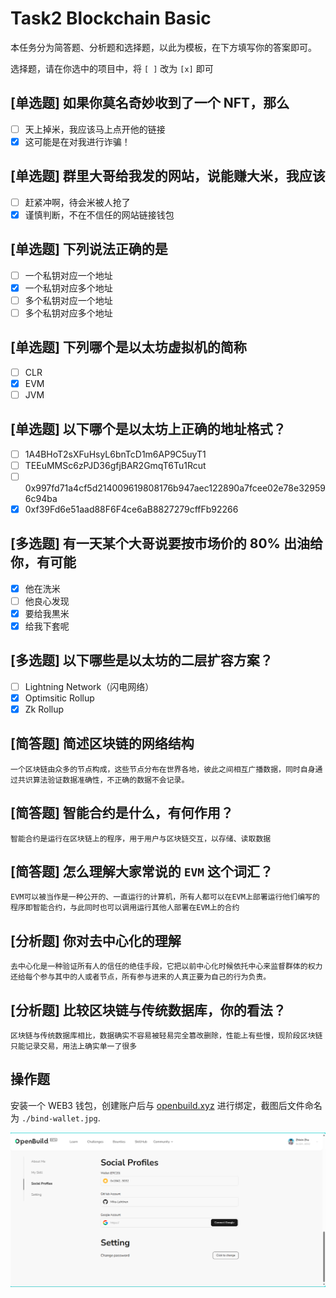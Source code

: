 # Task2 Blockchain Basic

本任务分为简答题、分析题和选择题，以此为模板，在下方填写你的答案即可。

选择题，请在你选中的项目中，将 `[ ]` 改为 `[x]` 即可

## [单选题] 如果你莫名奇妙收到了一个 NFT，那么

- [ ] 天上掉米，我应该马上点开他的链接
- [x] 这可能是在对我进行诈骗！

## [单选题] 群里大哥给我发的网站，说能赚大米，我应该

- [ ] 赶紧冲啊，待会米被人抢了
- [x] 谨慎判断，不在不信任的网站链接钱包

## [单选题] 下列说法正确的是

- [ ] 一个私钥对应一个地址
- [x] 一个私钥对应多个地址
- [ ] 多个私钥对应一个地址
- [ ] 多个私钥对应多个地址

## [单选题] 下列哪个是以太坊虚拟机的简称

- [ ] CLR
- [x] EVM
- [ ] JVM

## [单选题] 以下哪个是以太坊上正确的地址格式？

- [ ] 1A4BHoT2sXFuHsyL6bnTcD1m6AP9C5uyT1
- [ ] TEEuMMSc6zPJD36gfjBAR2GmqT6Tu1Rcut
- [ ] 0x997fd71a4cf5d214009619808176b947aec122890a7fcee02e78e329596c94ba
- [x] 0xf39Fd6e51aad88F6F4ce6aB8827279cffFb92266

## [多选题] 有一天某个大哥说要按市场价的 80% 出油给你，有可能

- [x] 他在洗米
- [ ] 他良心发现
- [x] 要给我黒米
- [x] 给我下套呢

## [多选题] 以下哪些是以太坊的二层扩容方案？

- [ ] Lightning Network（闪电网络）
- [x] Optimsitic Rollup
- [x] Zk Rollup

## [简答题] 简述区块链的网络结构

```
一个区块链由众多的节点构成，这些节点分布在世界各地，彼此之间相互广播数据，同时自身通过共识算法验证数据准确性，不正确的数据不会记录。
```

## [简答题] 智能合约是什么，有何作用？

```
智能合约是运行在区块链上的程序，用于用户与区块链交互，以存储、读取数据
```

## [简答题] 怎么理解大家常说的 `EVM` 这个词汇？

```
EVM可以被当作是一种公开的、一直运行的计算机，所有人都可以在EVM上部署运行他们编写的程序即智能合约，与此同时也可以调用运行其他人部署在EVM上的合约
```

## [分析题] 你对去中心化的理解

```
去中心化是一种验证所有人的信任的绝佳手段，它把以前中心化时候依托中心来监督群体的权力还给每个参与其中的人或者节点，所有参与进来的人真正要为自己的行为负责。
```

## [分析题] 比较区块链与传统数据库，你的看法？

```
区块链与传统数据库相比，数据确实不容易被轻易完全篡改删除，性能上有些慢，现阶段区块链只能记录交易，用法上确实单一了很多
```

## 操作题

安装一个 WEB3 钱包，创建账户后与 [openbuild.xyz](https://openbuild.xyz/profile) 进行绑定，截图后文件命名为 `./bind-wallet.jpg`.

![Picture](./bind-wallet.png)